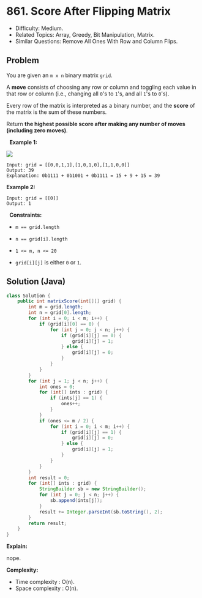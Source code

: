 # 861. Score After Flipping Matrix

- Difficulty: Medium.
- Related Topics: Array, Greedy, Bit Manipulation, Matrix.
- Similar Questions: Remove All Ones With Row and Column Flips.

## Problem

You are given an ```m x n``` binary matrix ```grid```.

A **move** consists of choosing any row or column and toggling each value in that row or column (i.e., changing all ```0```'s to ```1```'s, and all ```1```'s to ```0```'s).

Every row of the matrix is interpreted as a binary number, and the **score** of the matrix is the sum of these numbers.

Return **the highest possible **score** after making any number of **moves** (including zero moves)**.

 
**Example 1:**

![](https://assets.leetcode.com/uploads/2021/07/23/lc-toogle1.jpg)

```
Input: grid = [[0,0,1,1],[1,0,1,0],[1,1,0,0]]
Output: 39
Explanation: 0b1111 + 0b1001 + 0b1111 = 15 + 9 + 15 = 39
```

**Example 2:**

```
Input: grid = [[0]]
Output: 1
```

 
**Constraints:**


	
- ```m == grid.length```
	
- ```n == grid[i].length```
	
- ```1 <= m, n <= 20```
	
- ```grid[i][j]``` is either ```0``` or ```1```.



## Solution (Java)

```java
class Solution {
    public int matrixScore(int[][] grid) {
        int m = grid.length;
        int n = grid[0].length;
        for (int i = 0; i < m; i++) {
            if (grid[i][0] == 0) {
                for (int j = 0; j < n; j++) {
                    if (grid[i][j] == 0) {
                        grid[i][j] = 1;
                    } else {
                        grid[i][j] = 0;
                    }
                }
            }
        }
        for (int j = 1; j < n; j++) {
            int ones = 0;
            for (int[] ints : grid) {
                if (ints[j] == 1) {
                    ones++;
                }
            }
            if (ones <= m / 2) {
                for (int i = 0; i < m; i++) {
                    if (grid[i][j] == 1) {
                        grid[i][j] = 0;
                    } else {
                        grid[i][j] = 1;
                    }
                }
            }
        }
        int result = 0;
        for (int[] ints : grid) {
            StringBuilder sb = new StringBuilder();
            for (int j = 0; j < n; j++) {
                sb.append(ints[j]);
            }
            result += Integer.parseInt(sb.toString(), 2);
        }
        return result;
    }
}
```

**Explain:**

nope.

**Complexity:**

* Time complexity : O(n).
* Space complexity : O(n).
